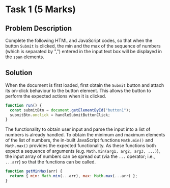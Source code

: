 # Task 1 (5 Marks)

## Problem Description

Complete the following HTML and JavaScript codes, so that when the button `Submit` is clicked, the min and the max of the sequence of numbers (which is separated by ",") entered in the input text box will be displayed in the `span` elements.

## Solution

When the document is first loaded, first obtain the `Submit` button and attach its on-click behaviour to the button element. This allows the button to perform the expected actions when it is clicked.

```js
function run() {
  const submitBtn = document.getElementById("button1");
  submitBtn.onclick = handleSubmitButtonClick;
}
```

The functionality to obtain user input and parse the input into a list of numbers is already handled. To obtain the minimum and maximum elements of the list of numbers, the in-built JavaScript functions `Math.min()` and `Math.max()` provides the expected functionality. As these functions both expect a sequence of arguments (e.g. `Math.min(arg1, arg2, arg3, ...)`), the input array of numbers can be spread out (via the `...` operator; i.e., `...arr`) so that the functions can be called.

```js
function getMinMax(arr) {
  return { min: Math.min(...arr), max: Math.max(...arr) };
}
```
